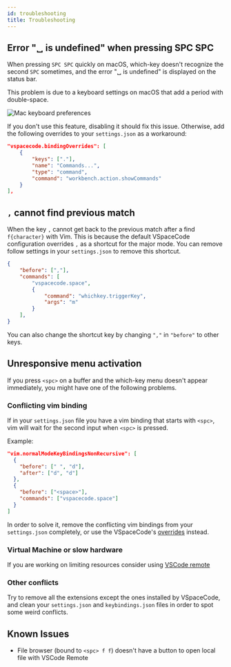 ```yaml
---
id: troubleshooting
title: Troubleshooting
---
```


## Error "␣ is undefined" when pressing SPC SPC

When pressing `SPC SPC` quickly on macOS, which-key doesn't recognize the second `SPC` sometimes,
and the error "␣ is undefined" is displayed on the status bar.

This problem is due to a keyboard settings on macOS that add a period with double-space.

![Mac keyboard preferences](/img/docs/mac_double_space.png)

If you don't use this feature, disabling it should fix this issue. Otherwise, add the following overrides to your `settings.json` as a workaround:

```json
"vspacecode.bindingOverrides": [
    {
        "keys": ["."],
        "name": "Commands...",
        "type": "command",
        "command": "workbench.action.showCommands"
    }
],
```

## `,` cannot find previous match

When the key `,` cannot get back to the previous match after a find `f{character}` with Vim.
This is because the default VSpaceCode configuration overrides `,` as a shortcut for the major mode.
You can remove follow settings in your `settings.json` to remove this shortcut.

```json
{
    "before": [","],
    "commands": [
        "vspacecode.space",
        {
            "command": "whichkey.triggerKey",
            "args": "m"
        }
    ],
}
```

You can also change the shortcut key by changing `","` in `"before"` to other keys.

## Unresponsive menu activation

If you press `<spc>` on a buffer and the which-key menu doesn't appear immediately, you might have one of the following problems.

### Conflicting vim binding

If in your `settings.json` file you have a vim binding that starts with `<spc>`, vim will wait for the second input when `<spc>` is pressed.

Example:

```json
"vim.normalModeKeyBindingsNonRecursive": [
  {
    "before": [" ", "d"],
    "after": ["d", "d"]
  },
  {
    "before": ["<space>"],
    "commands": ["vspacecode.space"]
  }
]
```

In order to solve it, remove the conflicting vim bindings from your `settings.json` completely,
or use the VSpaceCode's [overrides](./menu-customization#addreplace) instead.

### Virtual Machine or slow hardware

If you are working on limiting resources consider using [VSCode remote](https://code.visualstudio.com/docs/remote/remote-overview)

### Other conflicts

Try to remove all the extensions except the ones installed by VSpaceCode, and clean your `settings.json`
and `keybindings.json` files in order to spot some weird conflicts.

## Known Issues

- File browser (bound to `<spc> f f`) doesn't have a button to open local file with VSCode Remote
